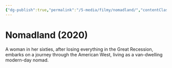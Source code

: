 ```yaml
---
{"dg-publish":true,"permalink":"/5-media/filmy/nomadland/","contentClasses":"movie","tags":["to-watch","фильм","#Drama"]}
---
```


# Nomadland (2020)
 
A woman in her sixties, after losing everything in the Great Recession, embarks on a journey through the American West, living as a van-dwelling modern-day nomad.

